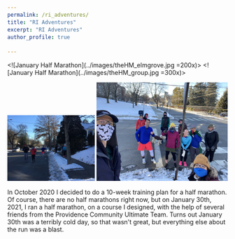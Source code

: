 ```yaml
---
permalink: /ri_adventures/
title: "RI Adventures"
excerpt: "RI Adventures"
author_profile: true

---
```


<![January Half Marathon](../images/theHM_elmgrove.jpg =200x)>
<![January Half Marathon](../images/theHM_group.jpg =300x)>

<p float="left">
  <img src="/../images/theHM_elmgrove.jpg" width="200" />
  <img src="../images/theHM_group.jpg" width="300" /> 
</p>

In October 2020 I decided to do a 10-week training plan for a half marathon. Of course, there are no half marathons right now, but on January 30th, 2021, I ran a half marathon, on a course I designed, with the help of several friends from the Providence Community Ultimate Team. Turns out January 30th was a terribly cold day, so that wasn't great, but everything else about the run was a blast. 
